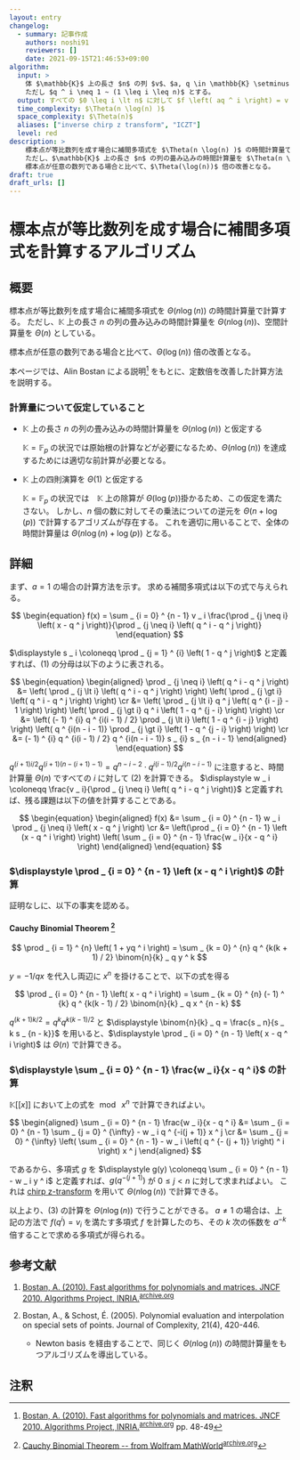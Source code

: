 ```yaml
---
layout: entry
changelog:
  - summary: 記事作成
    authors: noshi91
    reviewers: []
    date: 2021-09-15T21:46:53+09:00
algorithm:
  input: >
    体 $\mathbb{K}$ 上の長さ $n$ の列 $v$、$a, q \in \mathbb{K} \setminus \lbrace 0 \rbrace$。
    ただし $q ^ i \neq 1 ~ (1 \leq i \leq n)$ とする。
  output: すべての $0 \leq i \lt n$ に対して $f \left( aq ^ i \right) = v _ i$ を満たす高々 $n$ 次の多項式 $f$
  time_complexity: $\Theta(n \log(n) )$
  space_complexity: $\Theta(n)$
  aliases: ["inverse chirp z transform", "ICZT"]
  level: red
description: >
    標本点が等比数列を成す場合に補間多項式を $\Theta(n \log(n) )$ の時間計算量で計算する。
    ただし、$\mathbb{K}$ 上の長さ $n$ の列の畳み込みの時間計算量を $\Theta(n \log(n))$、空間計算量を $\Theta(n)$ としている。
    標本点が任意の数列である場合と比べて、$\Theta(\log(n))$ 倍の改善となる。
draft: true
draft_urls: []
---
```


# 標本点が等比数列を成す場合に補間多項式を計算するアルゴリズム

## 概要

標本点が等比数列を成す場合に補間多項式を $\Theta(n \log(n) )$ の時間計算量で計算する。
ただし、$\mathbb{K}$ 上の長さ $n$ の列の畳み込みの時間計算量を $\Theta(n \log(n))$、空間計算量を $\Theta(n)$ としている。

標本点が任意の数列である場合と比べて、$\Theta(\log(n))$ 倍の改善となる。

本ページでは、Alin Bostan による説明[^Bostan] をもとに、定数倍を改善した計算方法を説明する。

### 計算量について仮定していること

- $\mathbb{K}$ 上の長さ $n$ の列の畳み込みの時間計算量を $\Theta(n \log(n))$ と仮定する

  $\mathbb{K} = \mathbb{F} _ p$ の状況では原始根の計算などが必要になるため、$\Theta(n\log(n))$ を達成するためには適切な前計算が必要となる。
- $\mathbb{K}$ 上の四則演算を $\Theta(1)$ と仮定する

  $\mathbb{K} = \mathbb{F} _ p$ の状況では　$\mathbb{K}$ 上の除算が $\Theta(\log(p))$掛かるため、この仮定を満たさない。
  しかし、$n$ 個の数に対してその乗法についての逆元を $\Theta(n + \log(p))$ で計算するアゴリズムが存在する。
  これを適切に用いることで、全体の時間計算量は $\Theta(n \log(n) + \log(p))$ となる。

## 詳細

まず、$a = 1$ の場合の計算方法を示す。
求める補間多項式は以下の式で与えられる。

$$ \begin{equation}
  f(x) = \sum _ {i = 0} ^ {n - 1} v _ i \frac{\prod _ {j \neq i} \left( x - q ^ j \right)}{\prod _ {j \neq i} \left( q ^ i - q ^ j \right)}
\end{equation} $$

$\displaystyle s _ i \coloneqq \prod _ {j = 1} ^ {i} \left( 1 - q ^ j \right)$ と定義すれば、$(1)$ の分母は以下のように表される。

$$ \begin{equation} \begin{aligned}
  \prod _ {j \neq i} \left( q ^ i - q ^ j \right)
  &= \left( \prod _ {j \lt i} \left( q ^ i - q ^ j \right) \right) \left( \prod _ {j \gt i} \left( q ^ i - q ^ j \right) \right) \cr
  &= \left( \prod _ {j \lt i} q ^ j \left( q ^ {i - j} - 1 \right) \right) \left( \prod _ {j \gt i} q ^ i \left( 1 - q ^ {j - i} \right) \right) \cr
  &= \left( (- 1) ^ {i} q ^ {i(i - 1) / 2} \prod _ {j \lt i} \left( 1 - q ^ {i - j} \right) \right) \left( q ^ {i(n - i - 1)} \prod _ {j \gt i} \left( 1 - q ^ {j - i} \right) \right) \cr
  &= (- 1) ^ {i} q ^ {i(i - 1) / 2} q ^ {i(n - i - 1)} s _ {i} s _ {n - i - 1}
\end{aligned} \end{equation} $$

$q ^ {(i + 1)i / 2} q ^ {(i + 1)(n - (i + 1) - 1)} = q ^ {n - i - 2} \cdot q ^ {i(i - 1) / 2} q ^ {i(n - i - 1)}$ に注意すると、時間計算量 $\Theta(n)$ ですべての $i$ に対して $(2)$ を計算できる。
$\displaystyle w _ i \coloneqq \frac{v _ i}{\prod _ {j \neq i} \left( q ^ i - q ^ j \right)}$ と定義すれば、残る課題は以下の値を計算することである。

$$ \begin{equation} \begin{aligned}
  f(x) &= \sum _ {i = 0} ^ {n - 1} w _ i \prod _ {j \neq i} \left( x - q ^ j \right) \cr
  &= \left(\prod _ {i = 0} ^ {n - 1} \left (x - q ^ i \right) \right) \left( \sum _ {i = 0} ^ {n - 1} \frac{w _ i}{x - q ^ i} \right)
\end{aligned} \end{equation} $$

### $\displaystyle \prod _ {i = 0} ^ {n - 1} \left (x - q ^ i \right)$ の計算

証明なしに、以下の事実を認める。

#### Cauchy Binomial Theorem [^q-binomial]

$$
  \prod _ {i = 1} ^ {n} \left( 1 + yq ^ i \right) = \sum _ {k = 0} ^ {n} q ^ {k(k + 1) / 2} \binom{n}{k} _ q y ^ k
$$

$y = - 1 / qx$ を代入し両辺に $x ^ n$ を掛けることで、以下の式を得る

$$
  \prod _ {i = 0} ^ {n - 1} \left( x - q ^ i \right) = \sum _ {k = 0} ^ {n} (- 1) ^ {k} q ^ {k(k - 1) / 2} \binom{n}{k} _ q x ^ {n - k}
$$

$q ^ {(k + 1)k / 2} = q ^ k q ^ {k(k - 1) / 2}$ と $\displaystyle \binom{n}{k} _ q = \frac{s _ n}{s _ k s _ {n - k}}$ を用いると、$\displaystyle \prod _ {i = 0} ^ {n - 1} \left( x - q ^ i \right)$ は $\Theta(n)$ で計算できる。

### $\displaystyle \sum _ {i = 0} ^ {n - 1} \frac{w _ i}{x - q ^ i}$ の計算

$\mathbb{K}\lbrack \lbrack x \rbrack \rbrack$ において上の式を $\bmod ~ x ^ n$ で計算できればよい。

$$ \begin{aligned}
  \sum _ {i = 0} ^ {n - 1} \frac{w _ i}{x - q ^ i}
  &= \sum _ {i = 0} ^ {n - 1} \sum _ {j = 0} ^ {\infty} - w _ i q ^ {-i(j + 1)} x ^ j \cr
  &= \sum _ {j = 0} ^ {\infty} \left( \sum _ {i = 0} ^ {n - 1} - w _ i \left( q ^ {- (j + 1)} \right) ^ i \right) x ^ j
\end{aligned} $$

であるから、多項式 $g$ を $\displaystyle g(y) \coloneqq \sum _ {i = 0} ^ {n - 1} - w _ i y ^ i$ と定義すれば、$g \left( q ^ {- (j + 1)} \right)$ が $0 \leq j \lt n$ に対して求まればよい。
これは [chirp z-transform](/algorithm-encyclopedia/chirp-z-transform) を用いて $\Theta(n \log(n) )$ で計算できる。


以上より、$(3)$ の計算を $\Theta(n \log(n) )$ で行うことができる。
$a \neq 1$ の場合は、上記の方法で $f \left( q ^ i \right) = v _ i$ を満たす多項式 $f$ を計算したのち、その $k$ 次の係数を $a ^ {-k}$ 倍することで求める多項式が得られる。

## 参考文献

1.  [Bostan, A. (2010). Fast algorithms for polynomials and matrices. JNCF 2010. Algorithms Project, INRIA.](https://specfun.inria.fr/bostan/publications/exposeJNCF.pdf)<sup>[archive.org](https://web.archive.org/web/20221220161514/https://specfun.inria.fr/bostan/publications/exposeJNCF.pdf)</sup>

1.  Bostan, A., & Schost, É. (2005). Polynomial evaluation and interpolation on special sets of points. Journal of Complexity, 21(4), 420-446.
    -   Newton basis を経由することで、同じく $\Theta(n \log(n) )$ の時間計算量をもつアルゴリズムを導出している。

## 注釈

[^Bostan]: [Bostan, A. (2010). Fast algorithms for polynomials and matrices. JNCF 2010. Algorithms Project, INRIA.](https://specfun.inria.fr/bostan/publications/exposeJNCF.pdf)<sup>[archive.org](https://web.archive.org/web/20221220161514/https://specfun.inria.fr/bostan/publications/exposeJNCF.pdf)</sup> pp. 48-49

[^q-binomial]: [Cauchy Binomial Theorem -- from Wolfram MathWorld](https://mathworld.wolfram.com/CauchyBinomialTheorem.html)<sup>[archive.org](https://web.archive.org/web/20211112150455/https://mathworld.wolfram.com/CauchyBinomialTheorem.html)</sup>
